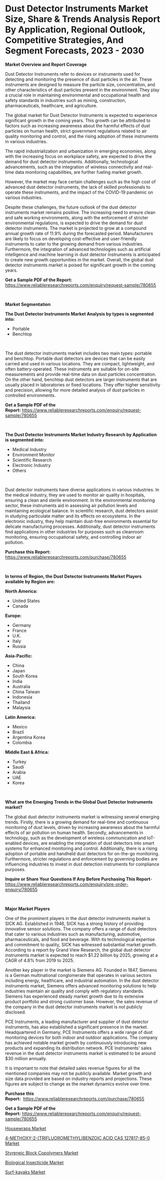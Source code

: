 <p><h1>Dust Detector Instruments Market Size, Share & Trends Analysis Report By Application, Regional Outlook, Competitive Strategies, And Segment Forecasts, 2023 - 2030</h1></p><p><strong>Market Overview and Report Coverage</strong></p>
<p><p>Dust Detector Instruments refer to devices or instruments used for detecting and monitoring the presence of dust particles in the air. These instruments are designed to measure the particle size, concentration, and other characteristics of dust particles present in the environment. They play a crucial role in maintaining environmental and occupational health and safety standards in industries such as mining, construction, pharmaceuticals, healthcare, and agriculture.</p><p>The global market for Dust Detector Instruments is expected to experience significant growth in the coming years. This growth can be attributed to factors such as increasing awareness about the harmful effects of dust particles on human health, strict government regulations related to air quality monitoring and control, and the rising adoption of these instruments in various industries.</p><p>The rapid industrialization and urbanization in emerging economies, along with the increasing focus on workplace safety, are expected to drive the demand for dust detector instruments. Additionally, technological advancements, such as the integration of wireless connectivity and real-time data monitoring capabilities, are further fueling market growth.</p><p>However, the market may face certain challenges such as the high cost of advanced dust detector instruments, the lack of skilled professionals to operate these instruments, and the impact of the COVID-19 pandemic on various industries.</p><p>Despite these challenges, the future outlook of the dust detector instruments market remains positive. The increasing need to ensure clean and safe working environments, along with the enforcement of stricter environmental regulations, is expected to drive the demand for dust detector instruments. The market is projected to grow at a compound annual growth rate of 11.9% during the forecasted period. Manufacturers are likely to focus on developing cost-effective and user-friendly instruments to cater to the growing demand from various industries. Furthermore, the integration of advanced technologies such as artificial intelligence and machine learning in dust detector instruments is anticipated to create new growth opportunities in the market. Overall, the global dust detector instruments market is poised for significant growth in the coming years.</p></p>
<p><strong>Get a Sample PDF of the Report:</strong> <a href="https://www.reliableresearchreports.com/enquiry/request-sample/780655">https://www.reliableresearchreports.com/enquiry/request-sample/780655</a></p>
<p>&nbsp;</p>
<p><strong>Market Segmentation</strong></p>
<p><strong>The Dust Detector Instruments Market Analysis by types is segmented into:</strong></p>
<p><ul><li>Portable</li><li>Benchtop</li></ul></p>
<p>&nbsp;</p>
<p><p>The dust detector instruments market includes two main types: portable and benchtop. Portable dust detectors are devices that can be easily carried and used in various locations. They are compact, lightweight, and often battery-operated. These instruments are suitable for on-site measurements and provide real-time data on dust particles concentration. On the other hand, benchtop dust detectors are larger instruments that are usually placed in laboratories or fixed locations. They offer higher sensitivity and precision, allowing for more detailed analysis of dust particles in controlled environments.</p></p>
<p><strong>Get a Sample PDF of the Report:</strong>&nbsp;<a href="https://www.reliableresearchreports.com/enquiry/request-sample/780655">https://www.reliableresearchreports.com/enquiry/request-sample/780655</a></p>
<p>&nbsp;</p>
<p><strong>The Dust Detector Instruments Market Industry Research by Application is segmented into:</strong></p>
<p><ul><li>Medical Industry</li><li>Environment Monitor</li><li>Scientific Research</li><li>Electronic Industry</li><li>Others</li></ul></p>
<p>&nbsp;</p>
<p><p>Dust detector instruments have diverse applications in various industries. In the medical industry, they are used to monitor air quality in hospitals, ensuring a clean and sterile environment. In the environmental monitoring sector, these instruments aid in assessing air pollution levels and maintaining ecological balance. In scientific research, dust detectors assist in studying particulate matter and its effects on ecosystems. In the electronic industry, they help maintain dust-free environments essential for delicate manufacturing processes. Additionally, dust detector instruments find applications in other industries for purposes such as cleanroom monitoring, ensuring occupational safety, and controlling indoor air pollution.</p></p>
<p><strong>Purchase this Report:</strong>&nbsp; <a href="https://www.reliableresearchreports.com/purchase/780655">https://www.reliableresearchreports.com/purchase/780655</a></p>
<p>&nbsp;</p>
<p><strong>In terms of Region, the Dust Detector Instruments Market Players available by Region are:</strong></p>
<p>
    <p> <strong> North America: </strong>
        <ul>
            <li>United States</li>
            <li>Canada</li>
        </ul>
        </p> 
    <p> <strong> Europe: </strong>
        <ul>
            <li>Germany</li>
            <li>France</li>
            <li>U.K.</li>
            <li>Italy</li>
            <li>Russia</li>
        </ul>
        </p> 
    <p> <strong> Asia-Pacific: </strong>
        <ul>
            <li>China</li>
            <li>Japan</li>
            <li>South Korea</li>
            <li>India</li>
            <li>Australia</li>
            <li>China Taiwan</li>
            <li>Indonesia</li>
            <li>Thailand</li>
            <li>Malaysia</li>
        </ul>
        </p> 
    <p> <strong> Latin America: </strong>
        <ul>
            <li>Mexico</li>
            <li>Brazil</li>
            <li>Argentina Korea</li>
            <li>Colombia</li>
        </ul>
        </p> 
    <p> <strong> Middle East & Africa: </strong>
        <ul>
            <li>Turkey</li>
            <li>Saudi</li>
            <li>Arabia</li>
            <li>UAE</li>
            <li>Korea</li>
        </ul>
    </p>
    </p>
<p>&nbsp;</p>
<p><strong>What are the Emerging Trends in the Global Dust Detector Instruments market?</strong></p>
<p><p>The global dust detector instruments market is witnessing several emerging trends. Firstly, there is a growing demand for real-time and continuous monitoring of dust levels, driven by increasing awareness about the harmful effects of air pollution on human health. Secondly, advancements in technology, such as the development of wireless communication and IoT-enabled devices, are enabling the integration of dust detectors into smart systems for enhanced monitoring and control. Additionally, there is a rising adoption of portable and handheld dust detectors for on-the-go monitoring. Furthermore, stricter regulations and enforcement by governing bodies are influencing industries to invest in dust detection instruments for compliance purposes.</p></p>
<p><strong>Inquire or Share Your Questions If Any Before Purchasing This Report</strong>- <a href="https://www.reliableresearchreports.com/enquiry/pre-order-enquiry/780655">https://www.reliableresearchreports.com/enquiry/pre-order-enquiry/780655</a></p>
<p>&nbsp;</p>
<p><strong>Major Market Players</strong></p>
<p><p>One of the prominent players in the dust detector instruments market is SICK AG. Established in 1946, SICK has a strong history of providing innovative sensor solutions. The company offers a range of dust detectors that cater to various industries such as manufacturing, automotive, pharmaceuticals, and food and beverage. With its technological expertise and commitment to quality, SICK has witnessed substantial market growth. According to a report by Grand View Research, the global dust detector instruments market is expected to reach $1.22 billion by 2025, growing at a CAGR of 4.8% from 2019 to 2025.</p><p>Another key player in the market is Siemens AG. Founded in 1847, Siemens is a German multinational conglomerate that operates in various sectors including energy, healthcare, and industrial automation. In the dust detector instruments market, Siemens offers advanced monitoring solutions to help industries maintain air quality and comply with regulatory standards. Siemens has experienced steady market growth due to its extensive product portfolio and strong customer base. However, the sales revenue of the company in the dust detector instruments market is not publicly disclosed.</p><p>PCE Instruments, a leading manufacturer and supplier of dust detector instruments, has also established a significant presence in the market. Headquartered in Germany, PCE Instruments offers a wide range of dust monitoring devices for both indoor and outdoor applications. The company has achieved notable market growth by continuously introducing new products and expanding its distribution network. PCE Instruments' sales revenue in the dust detector instruments market is estimated to be around $30 million annually.</p><p>It is important to note that detailed sales revenue figures for all the mentioned companies may not be publicly available. Market growth and size data provided are based on industry reports and projections. These figures are subject to change as the market dynamics evolve over time.</p></p>
<p><strong>Purchase this Report:</strong>&nbsp;&nbsp;<a href="https://www.reliableresearchreports.com/purchase/780655">https://www.reliableresearchreports.com/purchase/780655</a></p>
<p></p>
<p><strong>Get a Sample PDF of the Report:</strong>&nbsp;<a href="https://www.reliableresearchreports.com/enquiry/request-sample/780655">https://www.reliableresearchreports.com/enquiry/request-sample/780655</a></p>
<p><p><a href="https://www.linkedin.com/pulse/housewraps-market-share-amp-new-trends-analysis-report/">Housewraps Market</a></p><p><a href="https://medium.com/@aliwilldvm/4-methoxy-2-trifluoromethyl-benzoic-acid-cas-127817-85-0-market-share-evolution-and-market-growth-1f6ec78e83b3">4-METHOXY-2-(TRIFLUOROMETHYL)BENZOIC ACID CAS 127817-85-0 Market</a></p><p><a href="https://github.com/castoriffic/Market-Research-Report-List-1/blob/main/styreneic-block-copolymers-market.md">Styreneic Block Copolymers Market</a></p><p><a href="https://www.linkedin.com/pulse/decoding-biological-insecticide-market-deep-dive-latest/">Biological Insecticide Market</a></p><p><a href="https://github.com/mabutironaldo/Market-Research-Report-List-1/blob/main/surf-kayaks-market.md">Surf-kayaks Market</a></p></p>